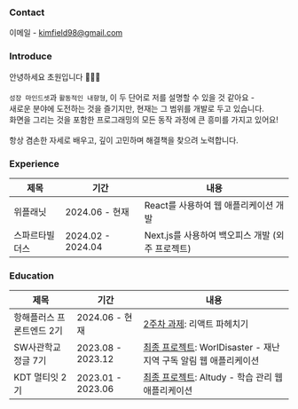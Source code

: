 ### Contact

이메일 - kimfield98@gmail.com

### Introduce
안녕하세요 초원입니다 👩🏻‍💻 <br />
 <br />
`성장 마인드셋`과 `활동적인 내향형`, 이 두 단어로 저를 설명할 수 있을 것 같아요 - <br />
새로운 분야에 도전하는 것을 즐기지만, 현재는 그 범위를 개발로 두고 있습니다. <br />
화면을 그리는 것을 포함한 프로그래밍의 모든 동작 과정에 큰 흥미를 가지고 있어요! <br />
<br />
항상 겸손한 자세로 배우고, 깊이 고민하며 해결책을 찾으려 노력합니다. 

### Experience

|제목|기간|내용|
|---|---|---|
|위플래닛|2024.06 - 현재|React를 사용하여 웹 애플리케이션 개발|
|스파르타빌더스|2024.02 - 2024.04|Next.js를 사용하여 백오피스 개발 (외주 프로젝트)|

### Education
|제목|기간|내용|
|---|---|---|
|항해플러스 프론트엔드 2기|2024.06 - 현재|[2주차 과제](https://github.com/kimfield98/React): 리액트 파헤치기|
|SW사관학교정글 7기|2023.08 - 2023.12|[최종 프로젝트](https://github.com/kimfield98/teampjt2-worldisaster): WorlDisaster - 재난지역 구독 알림 웹 애플리케이션|
|KDT 멀티잇 2기|2023.01 - 2023.06|[최종 프로젝트](https://github.com/kimfield98/teampjt1-altudy): Altudy - 학습 관리 웹 애플리케이션|
